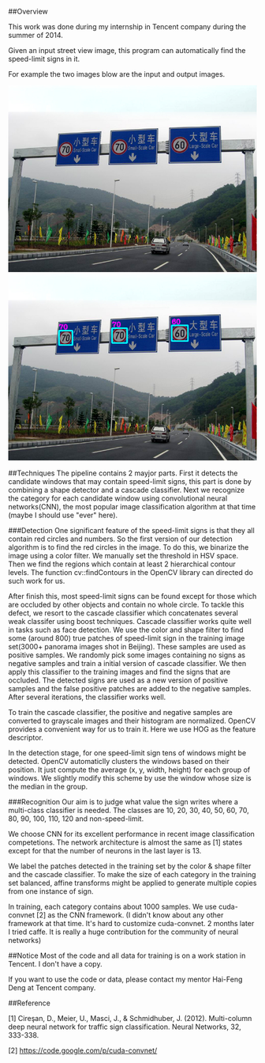 ##Overview

This work was done during my internship in Tencent company during the summer of 2014.

Given an input street view image, this program can automatically find the speed-limit signs in it.

For example the two images blow are the input and output images.

![input image](/Images/input.png?raw=true "input image")
![output image](/Images/output.png?raw=true "output image")

##Techniques
The pipeline contains 2 mayjor parts. First it detects the candidate windows that may contain speed-limit signs, this part is done by combining a shape detector and a cascade classifier.
Next we recognize the category for each candidate window using convolutional neural networks(CNN), the most popular image classification algorithm at that time (maybe I should use "ever" here).

###Detection
One significant feature of the speed-limit signs is that they all contain red circles and numbers. So the first version of our detection algorithm is to find the red circles in the image.
To do this, we binarize the image using a color filter. We manually set the threshold in HSV space. Then we find the regions which contain at least 2 hierarchical contour levels.
The function cv::findContours in the OpenCV library can directed do such work for us.

After finish this, most speed-limit signs can be found except for those which are occluded by other objects and contain no whole circle. 
To tackle this defect, we resort to the cascade classifier which concatenates several weak classifer using boost techniques.
Cascade classifier works quite well in tasks such as face detection.
We use the color and shape filter to find some (around 800) true patches of speed-limit sign in the training image set(3000+ panorama images shot in Beijing).
These samples are used as positive samples.
We randomly pick some images containing no signs as negative samples and train a initial version of cascade classifier.
We then apply this classifier to the training images and find the signs that are occluded.
The detected signs are used as a new version of positive samples and the false positive patches are added to the negative samples.
After several iterations, the classifier works well.

To train the cascade classifier, the positive and negative samples are converted to grayscale images and their histogram are normalized.
OpenCV provides a convenient way for us to train it. Here we use HOG as the feature descriptor.

In the detection stage, for one speed-limit sign tens of windows might be detected. 
OpenCV automaticlly clusters the windows based on their position. It just compute the average (x, y, width, height) for each group of windows.
We slightly modify this scheme by use the window whose size is the median in the group.

###Recognition
Our aim is to judge what value the sign writes where a multi-class classifier is needed. 
The classes are 10, 20, 30, 40, 50, 60, 70, 80, 90, 100, 110, 120 and non-speed-limit.

We choose CNN for its excellent performance in recent image classification competetions.
The network architecture is almost the same as [1] states except for that the number of neurons in the last layer is 13.

We label the patches detected in the training set by the color & shape filter and the cascade classifier.
To make the size of each category in the training set balanced, affine transforms might be applied to generate multiple copies from one instance of sign. 

In training, each category contains about 1000 samples.
We use cuda-convnet [2] as the CNN framework. 
(I didn't know about any other framework at that time. It's hard to customize cuda-convnet. 2 months later I tried caffe. It is really a huge contribution for the community of neural networks)

##Notice
Most of the code and all data for training is on a work station in Tencent. I don't have a copy.

If you want to use the code or data, please contact my mentor Hai-Feng Deng at Tencent company.

##Reference

[1] Cireşan, D., Meier, U., Masci, J., & Schmidhuber, J. (2012). Multi-column deep neural network for traffic sign classification. Neural Networks, 32, 333-338.

[2] https://code.google.com/p/cuda-convnet/